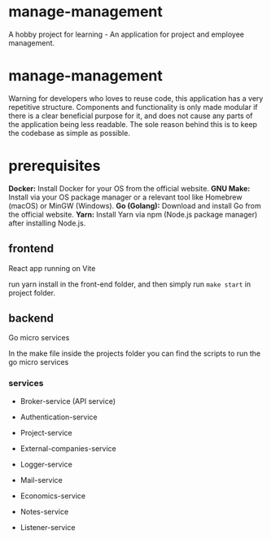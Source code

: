 # manage-management
A hobby project for learning - An application for project and employee management.

# manage-management
Warning for developers who loves to reuse code, this application has a very repetitive structure. Components and functionality is only made modular if there is a clear beneficial purpose for it, and does not cause any parts of the application being less readable. The sole reason behind this is to keep the codebase as simple as possible.

# prerequisites
**Docker:** Install Docker for your OS from the official website.
**GNU Make:** Install via your OS package manager or a relevant tool like Homebrew (macOS) or MinGW (Windows).
**Go (Golang):** Download and install Go from the official website.
**Yarn:** Install Yarn via npm (Node.js package manager) after installing Node.js.

## frontend
 React app running on Vite

run yarn install in the front-end folder, and then simply run `make start` in project folder.
 
## backend
Go micro services

In the make file inside the projects folder you can find the scripts to run the go micro services

### services
* Broker-service (API service)

* Authentication-service
* Project-service
* External-companies-service
* Logger-service
* Mail-service
* Economics-service
* Notes-service
* Listener-service


